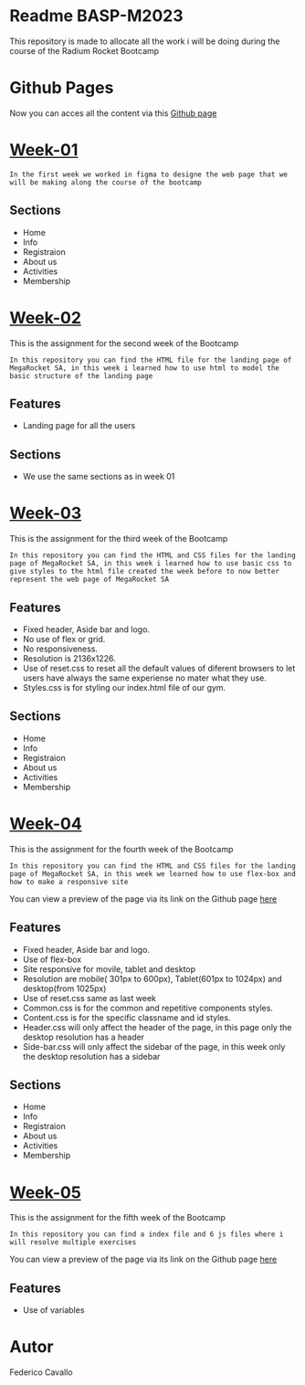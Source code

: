 # Readme BASP-M2023

This repository is made to allocate all the work i will be doing during the course of the Radium Rocket Bootcamp

# Github Pages

Now you can acces all the content via this [Github page](https://cavallofede.github.io/BaSP-2023/)

# [Week-01](https://www.figma.com/file/IGkIxih6STHxdBqnuGYTlR/BaSP-m2023-MegaRocket-Nico)

`In the first week we worked in figma to designe the web page that we will be making along the course of the bootcamp `

## Sections

- Home
- Info
- Registraion
- About us
- Activities
- Membership

# [Week-02](https://github.com/CavalloFede/BaSP-2023/tree/master/Week-02)

This is the assignment for the second week of the Bootcamp

`In this repository you can find the HTML file for the landing page of MegaRocket SA, in this week i learned how to use html to model the basic structure of the landing page`

## Features

- Landing page for all the users

## Sections

- We use the same sections as in week 01

# [Week-03](https://github.com/CavalloFede/BaSP-2023/tree/master/Week-03)

This is the assignment for the third week of the Bootcamp

`In this repository you can find the HTML and CSS files for the landing page of MegaRocket SA, in this week i learned how to use basic css to give styles to the html file created the week before to now better represent the web page of MegaRocket SA`

## Features

- Fixed header, Aside bar and logo.
- No use of flex or grid.
- No responsiveness.
- Resolution is 2136x1226.
- Use of reset.css to reset all the default values of diferent browsers to let users have always the same experiense no mater what they use.
- Styles.css is for styling our index.html file of our gym.

## Sections

- Home
- Info
- Registraion
- About us
- Activities
- Membership

# [Week-04](https://github.com/CavalloFede/BaSP-2023/tree/master/Week-04)

This is the assignment for the fourth week of the Bootcamp

`In this repository you can find the HTML and CSS files for the landing page of MegaRocket SA, in this week we learned how to use flex-box and how to make a responsive site`

You can view a preview of the page via its link on the Github page [here](https://cavallofede.github.io/BaSP-2023/Week-04/)

## Features

- Fixed header, Aside bar and logo.
- Use of flex-box
- Site responsive for movile, tablet and desktop
- Resolution are mobile( 301px to 600px), Tablet(601px to 1024px) and desktop(from 1025px)
- Use of reset.css same as last week
- Common.css is for the common and repetitive components styles.
- Content.css is for the specific classname and id styles.
- Header.css will only affect the header of the page, in this page only the desktop resolution has a header
- Side-bar.css will only affect the sidebar of the page, in this week only the desktop resolution has a sidebar

## Sections

- Home
- Info
- Registraion
- About us
- Activities
- Membership

# [Week-05](https://github.com/CavalloFede/BaSP-2023/tree/master/Week-05)

This is the assignment for the fifth week of the Bootcamp

`In this repository you can find a index file and 6 js files where i will resolve multiple exercises`

You can view a preview of the page via its link on the Github page [here](https://cavallofede.github.io/BaSP-2023/Week-05/)

## Features
- Use of variables

# Autor

Federico Cavallo
